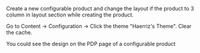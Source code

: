 Create a new configurable product and change the layout if the product to 3 column in layout section while creating the product.

Go to 
Content -> Configuration -> Click the theme "Haerriz's Theme".
Clear the cache.

You could see the design on the PDP page of a configurable product
